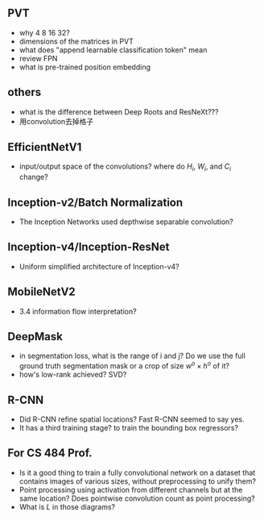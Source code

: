 ## PVT
* why 4 8 16 32?
* dimensions of the matrices in PVT
* what does "append learnable classification token" mean
* review FPN
* what is pre-trained position embedding
<!-- * dilated convolution [74] -->
<!-- * NAS [61] -->
<!-- * Res2Net [17] -->
<!-- * ResNeSt [79] -->

## others
* what is the difference between Deep Roots and ResNeXt???
* 用convolution去掉格子

## EfficientNetV1
* input/output space of the convolutions? where do $H_{i}$, $W_{i}$, and $C_{i}$ change?

## Inception-v2/Batch Normalization

* The Inception Networks used depthwise separable convolution?

## Inception-v4/Inception-ResNet

* Uniform simplified architecture of Inception-v4?

## MobileNetV2

* 3.4 information flow interpretation?

## DeepMask
* in segmentation loss, what is the range of i and j? Do we use the full ground truth segmentation mask or a crop of size $w^{o} \times h^{o}$ of it?
* how's low-rank achieved? SVD?

## R-CNN
* Did R-CNN refine spatial locations? Fast R-CNN seemed to say yes.
* It has a third training stage? to train the bounding box regressors?

## For CS 484 Prof.

* Is it a good thing to train a fully convolutional network on a dataset that contains images of various sizes, without preprocessing to unify them?
* Point processing using activation from different channels but at the same location? Does pointwise convolution count as point processing?
* What is $L$ in those diagrams?
